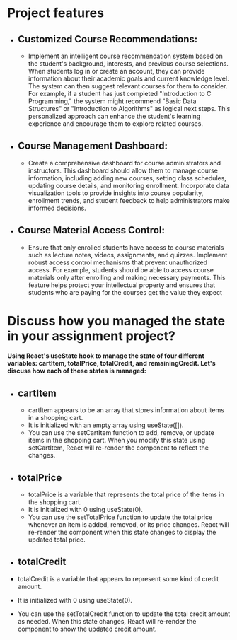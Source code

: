 # Project features
* ## Customized Course Recommendations:
  * Implement an intelligent course recommendation system based on the student's background, interests, and previous course selections. When students log in or create an account, they can provide information about their academic goals and current knowledge level. The system can then suggest relevant courses for them to consider. For example, if a student has just completed "Introduction to C Programming," the system might recommend "Basic Data Structures" or "Introduction to Algorithms" as logical next steps. This personalized approach can enhance the student's learning experience and encourage them to explore related courses.
  
* ##  Course Management Dashboard:
  * Create a comprehensive dashboard for course administrators and instructors. This dashboard should allow them to manage course information, including adding new courses, setting class schedules, updating course details, and monitoring enrollment. Incorporate data visualization tools to provide insights into course popularity, enrollment trends, and student feedback to help administrators make informed decisions.
    
* ## Course Material Access Control:
  * Ensure that only enrolled students have access to course materials such as lecture notes, videos, assignments, and quizzes. Implement robust access control mechanisms that prevent unauthorized access. For example, students should be able to access course materials only after enrolling and making necessary payments. This feature helps protect your intellectual property and ensures that students who are paying for the courses get the value they expect



# Discuss how you managed the state in your assignment project?
#### Using React's useState hook to manage the state of four different variables: cartItem, totalPrice, totalCredit, and remainingCredit. Let's discuss how each of these states is managed:
* ## cartItem
  * cartItem appears to be an array that stores information about items in a shopping cart.
  * It is initialized with an empty array using useState([]).
  * You can use the setCartItem function to add, remove, or update items in the shopping cart. When you modify this state using setCartItem, React will re-render the component to reflect the changes.


* ## totalPrice
  * totalPrice is a variable that represents the total price of the items in the shopping cart.
  * It is initialized with 0 using useState(0).
  * You can use the setTotalPrice function to update the total price whenever an item is added, removed, or its price changes. React will re-render the component when this state changes to display the updated total price.
 
* ## totalCredit
 * totalCredit is a variable that appears to represent some kind of credit amount.
 * It is initialized with 0 using useState(0).
 * You can use the setTotalCredit function to update the total credit amount as needed. When this state changes, React will re-render the component to show the updated credit amount.
  
